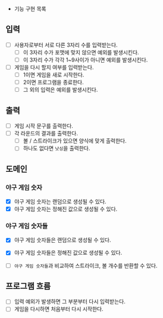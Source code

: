 - 기능 구현 목록

## 입력
- [ ] 사용자로부터 서로 다른 3자리 수를 입력받는다.
  - [ ] 이 3자리 수가 포맷에 맞지 않으면 예외를 발생시킨다.
  - [ ] 이 3자리 수가 각각 1~9사이가 아니면 예외를 발생시킨다.
- [ ] 게임을 다시 할지 여부를 입력받는다.
  - [ ] 1이면 게임을 새로 시작한다.
  - [ ] 2이면 프로그램을 종료한다.
  - [ ] 그 외의 입력은 예외를 발생시킨다.

## 출력
- [ ] 게임 시작 문구를 출력한다.
- [ ] 각 라운드의 결과를 출력한다.
  - [ ] 볼 / 스트라이크가 있으면 양식에 맞게 출력한다.
  - [ ] 하나도 없다면 `낫싱`을 출력한다.

## 도메인

### 야구 게임 숫자
- [x] 야구 게임 숫자는 랜덤으로 생성될 수 있다.
- [x] 야구 게임 숫자는 정해진 값으로 생성될 수 있다.

### 야구 게임 숫자들
- [x] 야구 게임 숫자들은 랜덤으로 생성될 수 있다.
- [x] 야구 게임 숫자들은 정해진 값으로 생성될 수 있다.
- [ ] `야구 게임 숫자들`과 비교하여 스트라이크, 볼 개수를 반환할 수 있다.


## 프로그램 흐름
- [ ] 입력 예외가 발생하면 그 부분부터 다시 입력받는다.
- [ ] 게임을 다시하면 처음부터 다시 시작한다.